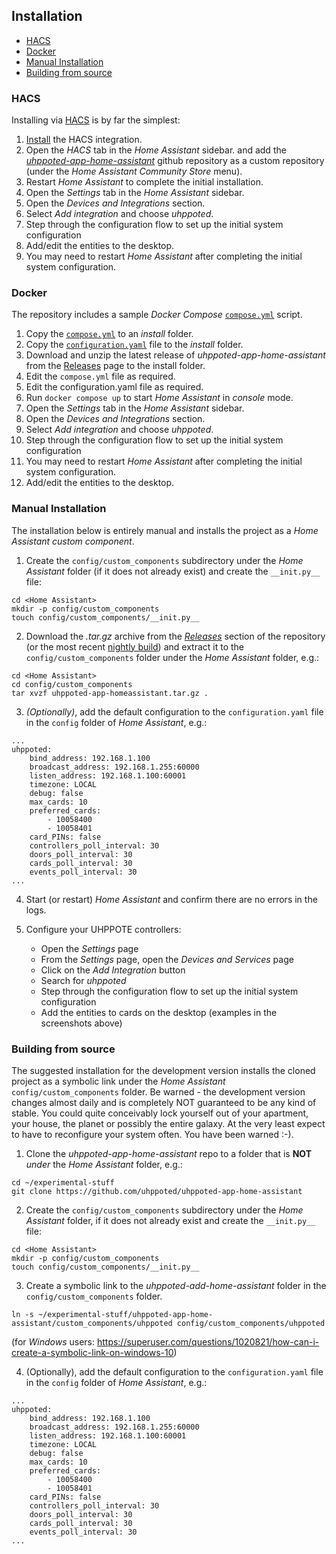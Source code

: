 ## Installation

- [HACS](#hacs)
- [Docker](#docker)
- [Manual Installation](#manual-installation)
- [Building from source](#building-from-source)


### HACS

Installing via [HACS](https://www.hacs.xyz/) is by far the simplest:
1. [Install](https://www.hacs.xyz/docs/use/) the HACS integration.
2. Open the _HACS_ tab in the _Home Assistant_ sidebar. and add the
   [_uhppoted-app-home-assistant_](https://github.com/uhppoted/uhppoted-app-home-assistant) github repository
  as a custom repository (under the _Home Assistant Community Store_ menu).
3. Restart _Home Assistant_ to complete the initial installation.
4. Open the _Settings_ tab in the _Home Assistant_ sidebar.
5. Open the _Devices and Integrations_ section.
6. Select _Add integration_ and choose _uhppoted_.
7. Step through the configuration flow to set up the initial system configuration
8. Add/edit the entities to the desktop.
9. You may need to restart _Home Assistant_ after completing the initial system configuration.

### Docker

The repository includes a sample _Docker Compose_ [`compose.yml`](https://github.com/uhppoted/uhppoted-app-home-assistant/docker/compose/compose.yml) script.

1. Copy the [`compose.yml`](https://github.com/uhppoted/uhppoted-app-home-assistant/blob/main/docker/compose/compose.yml) 
   to an _install_ folder.
2. Copy the [`configuration.yaml`](https://github.com/uhppoted/uhppoted-app-home-assistant/blob/main/docker/compose/configuration.yaml) 
   file to the _install_ folder.
3. Download and unzip the latest release of _uhppoted-app-home-assistant_ from the
   [Releases](https://github.com/uhppoted/uhppoted-app-home-assistant/releases) page to the install folder.
4. Edit the `compose.yml` file as required.
5. Edit the configuration.yaml file as required.
6. Run `docker compose up` to start _Home Assistant_ in _console_ mode.
7. Open the _Settings_ tab in the _Home Assistant_ sidebar.
8. Open the _Devices and Integrations_ section.
9. Select _Add integration_ and choose _uhppoted_.
10. Step through the configuration flow to set up the initial system configuration
11. You may need to restart _Home Assistant_ after completing the initial system configuration.
12. Add/edit the entities to the desktop.

### Manual Installation

The installation below is entirely manual and installs the project as a _Home Assistant_ _custom component_.


1. Create the `config/custom_components` subdirectory under the _Home Assistant_ folder (if it does not already
   exist) and create the `__init.py__` file:

```
cd <Home Assistant>
mkdir -p config/custom_components
touch config/custom_components/__init.py__
```

2. Download the _.tar.gz_ archive from the [_Releases_]() section of the repository (or the most recent [nightly build](https://github.com/uhppoted/uhppoted-app-home-assistant/actions/workflows/nightly.yaml)) and extract it to the `config/custom_components` folder under 
the _Home Assistant_ folder, e.g.:

```
cd <Home Assistant>
cd config/custom_components
tar xvzf uhppoted-app-homeassistant.tar.gz .
```
3. _(Optionally)_, add the default configuration to the `configuration.yaml` file in the `config` folder of
   _Home Assistant_, e.g.:
```
...
uhppoted:
    bind_address: 192.168.1.100
    broadcast_address: 192.168.1.255:60000
    listen_address: 192.168.1.100:60001
    timezone: LOCAL
    debug: false
    max_cards: 10
    preferred_cards: 
        - 10058400
        - 10058401
    card_PINs: false
    controllers_poll_interval: 30
    doors_poll_interval: 30
    cards_poll_interval: 30
    events_poll_interval: 30
...
```

4. Start (or restart) _Home Assistant_ and confirm there are no errors in the logs.

5. Configure your UHPPOTE controllers:
   - Open the _Settings_ page
   - From the _Settings_ page, open the _Devices and Services_ page
   - Click on the _Add Integration_ button
   - Search for _uhppoted_
   - Step through the configuration flow to set up the initial system configuration
   - Add the entities to cards on the desktop (examples in the screenshots above)


### Building from source

The suggested installation for the development version installs the cloned project as a symbolic link under the 
_Home Assistant_ `config/custom_components` folder. Be warned - the development version changes almost daily and
is completely NOT guaranteed to be any kind of stable. You could quite conceivably lock yourself out of your 
apartment, your house, the planet or possibly the entire galaxy. At the very least expect to have to reconfigure
your system often. You have been warned :-). 

1. Clone the _uhppoted-app-home-assistant_ repo to a folder that is **NOT** _under_ the _Home Assistant_ folder, e.g.:

```
cd ~/experimental-stuff
git clone https://github.com/uhppoted/uhppoted-app-home-assistant
```

2. Create the `config/custom_components` subdirectory under the _Home Assistant_ folder, if it does not already
   exist and create the `__init.py__` file:

```
cd <Home Assistant>
mkdir -p config/custom_components
touch config/custom_components/__init.py__
```

3. Create a symbolic link to the _uhppoted-add-home-assistant_ folder in the `config/custom_components` folder.

```
ln -s ~/experimental-stuff/uhppoted-app-home-assistant/custom_components/uhppoted config/custom_components/uhppoted
```

(for _Windows_ users: https://superuser.com/questions/1020821/how-can-i-create-a-symbolic-link-on-windows-10)


4. (Optionally), add the default configuration to the `configuration.yaml` file in the `config` folder of
   _Home Assistant_, e.g.:
```
...
uhppoted:
    bind_address: 192.168.1.100
    broadcast_address: 192.168.1.255:60000
    listen_address: 192.168.1.100:60001
    timezone: LOCAL
    debug: false
    max_cards: 10
    preferred_cards: 
        - 10058400
        - 10058401
    card_PINs: false
    controllers_poll_interval: 30
    doors_poll_interval: 30
    cards_poll_interval: 30
    events_poll_interval: 30
...
```
